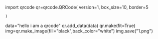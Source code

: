 

import qrcode
qr=qrcode.QRCode(
	version=1,
	box_size=10,
	border=5

	)

data="hello i am a qrcode"
qr.add_data(data)
qr.make(fit=True)
img=qr.make_image(fill="black",back_color="white")
img.save("1.png")
